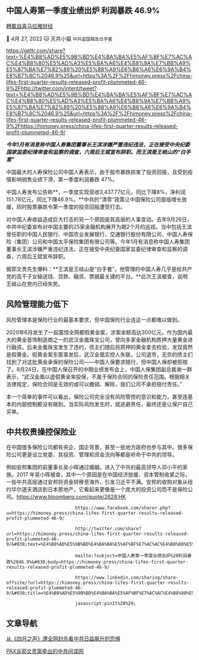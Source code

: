
## 中国人寿第一季度业绩出炉 利润暴跌 46.9%
[轉載自喜马拉雅财经](https://himoney.press/china-lifes-first-quarter-results-released-profit-plummeted-46-9/)

:date: 4月 27, 2022 :cat: 灭共小猫 `中共盗国贼及白手套` 

https://gettr.com/share?text=%E4%B8%AD%E5%9B%BD%E4%BA%BA%E5%AF%BF%E7%AC%AC%E4%B8%80%E5%AD%A3%E5%BA%A6%E4%B8%9A%E7%BB%A9%E5%87%BA%E7%82%89%20%E5%88%A9%E6%B6%A6%E6%9A%B4%E8%B7%8C%2046.9%25&url=https%3A%2F%2Fhimoney.press%2Fchina-lifes-first-quarter-results-released-profit-plummeted-46-9%2Fhttp://twitter.com/intent/tweet?text=%E4%B8%AD%E5%9B%BD%E4%BA%BA%E5%AF%BF%E7%AC%AC%E4%B8%80%E5%AD%A3%E5%BA%A6%E4%B8%9A%E7%BB%A9%E5%87%BA%E7%82%89%20%E5%88%A9%E6%B6%A6%E6%9A%B4%E8%B7%8C%2046.9%25&url=https%3A%2F%2Fhimoney.press%2Fchina-lifes-first-quarter-results-released-profit-plummeted-46-9%2Fhttps://himoney.press/china-lifes-first-quarter-results-released-profit-plummeted-46-9/

***今年1月有消息称中国人寿集团董事长王滨涉嫌严重违纪违法，正在接受中央纪委国家监委纪律审查和监察的调查，六周后王斌宣布辞职。而王滨是王岐山的“白手套”***
    
中国最大的人寿保险公司中国人寿表示，由于股市暴跌损害了投资回报，且受到疫情影响销售业绩下滑，第一季度利润暴跌 47%。
    
中国人寿发布公告称**，一季度实现营收3,437.77亿元，同比下降8%，净利润151.78亿元，同比下降46.9%。**中共的“清零”政策让中国保险公司面临增长放缓，同时股票暴跌令第一季度的投资回报遭受打击。
    
对中国人寿收益造成巨大打击的另一个原因是其高层的人事变动。去年9月26日，中共中纪委宣布对中国主要的25家金融机构展开为期2个月的巡视。当中包括王滨曾任职的中国人民银行、中国农业发展银行、交通银行股份有限公司、中国人寿保险（集团）公司和中国太平保险集团有限公司等。今年1月有消息称中国人寿集团董事长王滨涉嫌严重违纪违法，正在接受中央纪委国家监委纪律审查和监察的调查，六周后王斌宣布辞职。
    
据郭文贵先生爆料：**王滨是王岐山是“白手套”，他管理的中国人寿几乎是给共产党的高干子女输送钱、贷款、融资、票据最关键的平台。**此次王滨被查，说明王岐山在党内已经失势。
    
## 风险管理能力低下
    
风险管理本是保险行业的最基本要求，但中国保险行业连这一点都难以做到。
    
2020年6月发生了一起震惊全网都假黄金案，涉案金额高达300亿元。作为国内最大的黄金首饰制造商之一的武汉金凰珠宝公司，曾向多家金融机构质押大量黄金进行融资。后来金凰珠宝发生了违约，债主们随后将质押的黄金拿去检验，发现竟然是假黄金。假黄金案东窗事发后，武汉金凰实控人失联，公司退市，无奈的债主们找到了对这批黄金承保的保险公司——中国人保要求赔付，但中国人保却被拒赔了。8月24日，在中国人保召开的中期业绩发布会上，中国人保集团副总裁谢一群表示，“武汉金凰以虚假黄金来投保，不属于保险合同的保险责任范围。根据相关法律规定，保险合同是无效的或可以撤销、解除，我们公司不承担赔付责任。”
    
本一个简单的事件可以看出，保险公司完全没有风险管控的意识和能力，甚至连基本的内部控制都没有做到。当实际风险发生时，就逃避责任，最终还是让保户自己买单。
    
## 中共权贵操控保险业
    
在中国很多保险公司都有央企、国企背景，甚至一些地方政府也参与其中。很多保险公司更是设立党委，其投资、管理和资金流向等都是听命于中共的领导。
    
例如安邦集团的前董事长吴小晖通过婚姻，进入了中共的最高领导人邓小平的家族。2017 年吴小晖被查，其中一个原因是在中国经济放缓、资本管制收紧之际，一些中共高层通过安邦将资金转移至海外，引发习近平不满。安邦的收购对象从纽约华尔道夫酒店到日本房地产，它看起来更像是一个庞大的投资公司而不是保险公司。https://www.bloomberg.com/quote/2628:HK

                              https://www.facebook.com/sharer.php?u=https://himoney.press/china-lifes-first-quarter-results-released-profit-plummeted-46-9/

                              http://twitter.com/share?url=https://himoney.press/china-lifes-first-quarter-results-released-profit-plummeted-46-9/&#038;text=%E4%B8%AD%E5%9B%BD%E4%BA%BA%E5%AF%BF%E7%AC%AC%E4%B8%80%E5%AD%A3%E5%BA%A6%E4%B8%9A%E7%BB%A9%E5%87%BA%E7%82%89%20%E5%88%A9%E6%B6%A6%E6%9A%B4%E8%B7%8C%2046.9%25
            
                              mailto:?subject=中国人寿第一季度业绩出炉%20利润暴跌%2046.9%&#038;body=https://himoney.press/china-lifes-first-quarter-results-released-profit-plummeted-46-9/

                              https://www.linkedin.com/sharing/share-offsite/?url=https://himoney.press/china-lifes-first-quarter-results-released-profit-plummeted-46-9/&#038;title=%E4%B8%AD%E5%9B%BD%E4%BA%BA%E5%AF%BF%E7%AC%AC%E4%B8%80%E5%AD%A3%E5%BA%A6%E4%B8%9A%E7%BB%A9%E5%87%BA%E7%82%89%20%E5%88%A9%E6%B6%A6%E6%9A%B4%E8%B7%8C%2046.9%25

                              javascript:pinIt%28%29;    

                 	
## 文章导航
	

[从《四月之声》遭全网封杀看中共日益飙升的恐惧](https://himoney.press/fear-of-communist-china-soars-in-light-of-the-voice-of-april-being-blocked-from-the-entire-internet/)

[PAX诉郭文贵案牵出的中共间谍网](https://himoney.press/the-ccp-spy-network-drawn-from-the-pax-v-guo-wengui-case/)
